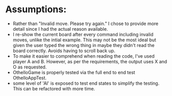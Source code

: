 # Assumptions:

* Rather than "Invalid move. Please try again." I chose to provide more detail since I had the actual reason available.
* I re-show the current board after every command including invalid moves, unlike the intial example. This may not be the most ideal but given the user typed the wrong thing in maybe they didn't read the board correctly. Avoids having to scroll back up.
* To make it easier to comprehend when reading the code, I've used player A and B. However, as per the requirements, the output uses X and O as requested.
* OthelloGame is properly tested via the full end to end test OthelloAppTest.
* some level of 'AI' is exposed to test end states to simplify the testing. This can be refactored with more time.

